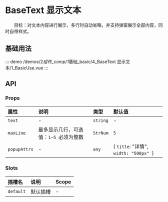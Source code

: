 # BaseText 显示文本

&emsp;&emsp;目标：对文本内容进行展示，多行时自动省略，并支持弹窗展示全部内容，同时自带样式。

## 基础用法

::: demo
/demos/2*组件\_comp/1*基础\_basic/4_BaseText 显示文本/1_BasicUse.vue
:::

## API

### Props

| 属性         | 说明                                   | 类型     | 默认值                                |
| :----------- | :------------------------------------- | :------- | :------------------------------------ |
| `text`       | -                                      | `string` | -                                     |
| `maxLine`    | 最多显示几行，可选值：`1~5 `必须为整数 | `StrNum` | `5`                                   |
| `popupAttrs` | -                                      | `any`    | { `title`: "详情", `width: "500px" `} |

### Slots

| 插槽名    | 说明     | Scope |
| :-------- | :------- | :---- |
| `default` | 默认插槽 | -     |
